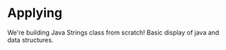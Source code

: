 # Applying 
We're building Java Strings class from scratch!
Basic display of java and data structures. 
